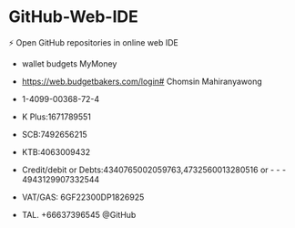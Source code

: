 # GitHub-Web-IDE
⚡ Open GitHub repositories in online web IDE
- wallet budgets MyMoney 

- https://web.budgetbakers.com/login# Chomsin Mahiranyawong
- 1-4099-00368-72-4 
- K Plus:1671789551
- SCB:7492656215
- KTB:4063009432
- Credit/debit or Debts:4340765002059763,4732560013280516 or - - - 4943129907332544
- VAT/GAS: 6GF22300DP1826925
- TAL. +66637396545
@GitHub

